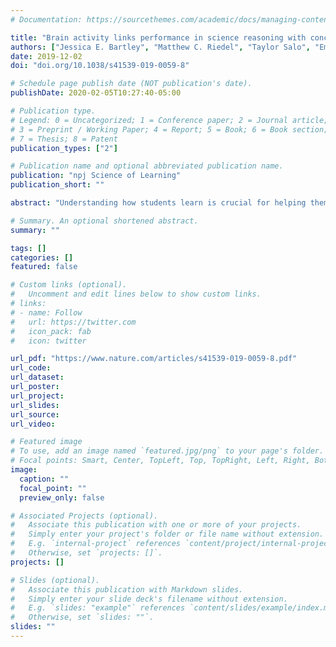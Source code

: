 ```yaml
---
# Documentation: https://sourcethemes.com/academic/docs/managing-content/

title: "Brain activity links performance in science reasoning with conceptual approach"
authors: ["Jessica E. Bartley", "Matthew C. Riedel", "Taylor Salo", "Emily R. Boeving", "Katherine L. Bottenhorn", "Rosalie Odean", "Alina Nazareth", "Robert W. Laird", "Matthew T. Sutherland", "Shannon M. Pruden",  "Eric Brewe",  "Angela R. Laird"]
date: 2019-12-02
doi: "doi.org/10.1038/s41539-019-0059-8"

# Schedule page publish date (NOT publication's date).
publishDate: 2020-02-05T10:27:40-05:00

# Publication type.
# Legend: 0 = Uncategorized; 1 = Conference paper; 2 = Journal article;
# 3 = Preprint / Working Paper; 4 = Report; 5 = Book; 6 = Book section;
# 7 = Thesis; 8 = Patent
publication_types: ["2"]

# Publication name and optional abbreviated publication name.
publication: "npj Science of Learning"
publication_short: ""

abstract: "Understanding how students learn is crucial for helping them succeed. We examined brain function in 107 undergraduate students during a task known to be challenging for many students – physics problem solving – to characterize underlying neural mechanisms and determine how these support comprehension and proficiency. Further, we applied module analysis to response distributions, defining groups of students who answered using similar physics conceptions, and probed for brain differences linked with different conceptual approaches. We found integrated executive, attentional, visual motion, and default mode brain systems cooperate to achieve sequential and sustained physics-related cognition. While accuracy alone did not predict brain function, dissociable brain patterns were observed when students solved problems using different physics conceptions, and increased success was linked to conceptual coherence. Our analyses demonstrate that episodic associations and control processes operate in tandem to support physics reasoning, offering potential insight to support student learning."

# Summary. An optional shortened abstract.
summary: ""

tags: []
categories: []
featured: false

# Custom links (optional).
#   Uncomment and edit lines below to show custom links.
# links:
# - name: Follow
#   url: https://twitter.com
#   icon_pack: fab
#   icon: twitter

url_pdf: "https://www.nature.com/articles/s41539-019-0059-8.pdf"
url_code:
url_dataset:
url_poster:
url_project:
url_slides:
url_source:
url_video:

# Featured image
# To use, add an image named `featured.jpg/png` to your page's folder. 
# Focal points: Smart, Center, TopLeft, Top, TopRight, Left, Right, BottomLeft, Bottom, BottomRight.
image:
  caption: ""
  focal_point: ""
  preview_only: false

# Associated Projects (optional).
#   Associate this publication with one or more of your projects.
#   Simply enter your project's folder or file name without extension.
#   E.g. `internal-project` references `content/project/internal-project/index.md`.
#   Otherwise, set `projects: []`.
projects: []

# Slides (optional).
#   Associate this publication with Markdown slides.
#   Simply enter your slide deck's filename without extension.
#   E.g. `slides: "example"` references `content/slides/example/index.md`.
#   Otherwise, set `slides: ""`.
slides: ""
---
```

